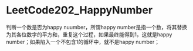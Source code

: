 # LeetCode202_HappyNumber
判断一个数是否为happy nuumber，所谓happy number是指一个数，将其替换为其各位数字的平方和，重复这个过程，如果最终能得到1，这就是happy number；如果陷入一个不包含1的循环中，就不是happy number；
